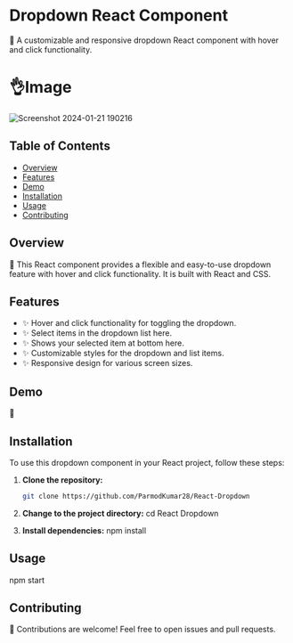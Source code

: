 # Dropdown React Component

🚀 A customizable and responsive dropdown React component with hover and click functionality.

# 👌Image
![Screenshot 2024-01-21 190216](https://github.com/ParmodKumar28/React-Dropdown/assets/91540271/c0dd6450-a596-47b2-b002-044ea81c5f25)


## Table of Contents

- [Overview](#overview)
- [Features](#features)
- [Demo](#demo)
- [Installation](#installation)
- [Usage](#usage)
- [Contributing](#contributing)

## Overview

👀 This React component provides a flexible and easy-to-use dropdown feature with hover and click functionality. It is built with React and CSS.

## Features

- ✨ Hover and click functionality for toggling the dropdown.
- ✨ Select items in the dropdown list here.
- ✨ Shows your selected item at bottom here.
- ✨ Customizable styles for the dropdown and list items.
- ✨ Responsive design for various screen sizes.

## Demo

🔗 


## Installation

To use this dropdown component in your React project, follow these steps:

1. **Clone the repository:**

   ```bash
   git clone https://github.com/ParmodKumar28/React-Dropdown

2. **Change to the project directory:**
   cd React Dropdown

3. **Install dependencies:**
   npm install


## Usage
   npm start

## Contributing
🤝 Contributions are welcome! Feel free to open issues and pull requests.